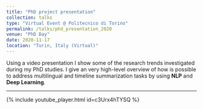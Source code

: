 ```yaml
---
title: "PhD project presentation"
collection: talks
type: "Virtual Event @ Politecnico di Torino"
permalink: /talks/phd_presentation_2020
venue: "PhD Day"
date: 2020-11-17
location: "Turin, Italy (Virtual)"
---
```


Using a video presentation I show some of the research trends investigated during my PhD studies. 
I give an very high-level overview of how is possible to address multilingual and timeline summarization tasks by using **NLP** and **Deep Learning**.

<hr>

{% include youtube_player.html id=c3Urx4hTYSQ %}
